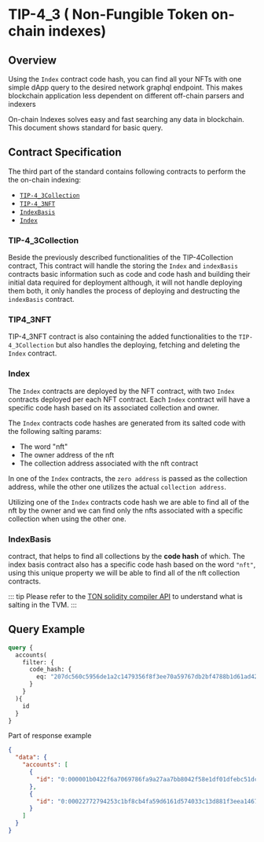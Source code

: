 # TIP-4_3 ( Non-Fungible Token on-chain indexes)

## Overview
Using the `Index` contract code hash, you can find all your NFTs with one simple dApp query to the desired network graphql endpoint.
This makes blockchain application less dependent on different off-chain parsers and indexers

On-chain Indexes solves easy and fast searching any data in blockchain.
This document shows standard for basic query.

## Contract Specification

The third part of the standard contains following contracts to perform the the on-chain indexing:

- [`TIP-4_3Collection`](https://github.com/broxus/tip4/tree/master/contracts/TIP4_3/TIP4_3Collection.tsol)
- [`TIP-4_3NFT`](https://github.com/broxus/tip4/tree/master/contracts/TIP4_3/TIP4_3NFT.tsol)
- [`IndexBasis`](https://github.com/broxus/tip4/tree/master/contracts/TIP4_3/IndexBasis.tsol)
- [`Index`](https://github.com/broxus/tip4/tree/master/contracts/TIP4_3/Index.tsol)

### TIP-4_3Collection

Beside the previously described functionalities of the TIP-4Collection contract, This contract will handle the storing the `Index` and `indexBasis` contracts basic information such as code and code hash and building their initial data required for deployment although, it will not handle deploying them both, it only handles the process of deploying and destructing the `indexBasis` contract.

### TIP4_3NFT

TIP-4_3NFT contract is also containing the added functionalities to the `TIP-4_3Collection` but also handles the deploying, fetching and deleting the `Index` contract.

### Index

The  `Index`  contracts are deployed by the NFT contract, with two  `Index`  contracts deployed per each NFT contract.
Each  `Index`  contract will have a specific code hash based on its associated collection and owner.

The `Index` contracts code hashes are generated from its salted code with the following salting params:
- The word "nft"
- The owner address of the nft
- The collection address associated with the nft contract

In one of the  `Index`  contracts, the  `zero address`  is passed as the collection address, while the other one utilizes the actual  `collection address`.

Utilizing one of the `Index` contracts code hash we are able to find all of the nft by the owner and we can find only the nfts associated with a specific collection when using the other one.


### IndexBasis

contract, that helps to find all collections by the **code hash** of which.
The index basis contract also has a specific code hash based on the word `"nft"`, using this unique property we will be able to find all of the nft collection contracts.

::: tip
Please refer to the [TON solidity compiler API](https://github.com/tonlabs/TON-Solidity-Compiler/blob/master/API.md) to understand what is salting in the TVM.
:::

## Query Example

```graphql
query {
  accounts(
    filter: {
      code_hash: {
        eq: "207dc560c5956de1a2c1479356f8f3ee70a59767db2bf4788b1d61ad42cdad82"
      }
    }
  ){
    id
  }
}
```

Part of response example
```json
{
  "data": {
    "accounts": [
      {
        "id": "0:000001b0422f6a7069786fa9a27aa7bb8042f58e1df01dfebc51dcb2baa5eeae"
      },
      {
        "id": "0:00022772794253c1bf8cb4fa59d6161d574033c13d881f3eea14675b911e61b0"
      }
    ]
  }
}
```

